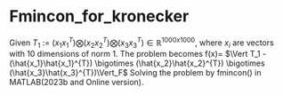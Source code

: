 # Fmincon_for_kronecker

Given $T_1$ $:=$ $(x_1x_1^{T}) \bigotimes (x_2x_2^{T}) \bigotimes (x_3x_3^{T}) \in \mathbb{R}^{1000x1000}$, where 
$x_i$ are vectors with 10 dimensions of norm 1.
The problem becomes f(x)= $\Vert T_1 - (\hat{x_1}\hat{x_1}^{T}) \bigotimes (\hat{x_2}\hat{x_2}^{T}) \bigotimes (\hat{x_3}\hat{x_3}^{T})\Vert_F$
Solving the problem by fmincon() in MATLAB(2023b and Online version).
